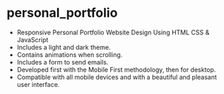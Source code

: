 # personal_portfolio
 * Responsive Personal Portfolio Website Design Using HTML CSS & JavaScript
 * Includes a light and dark theme.
 * Contains animations when scrolling.
 * Includes a form to send emails.
 * Developed first with the Mobile First methodology, then for desktop.
 * Compatible with all mobile devices and with a beautiful and pleasant user interface.
